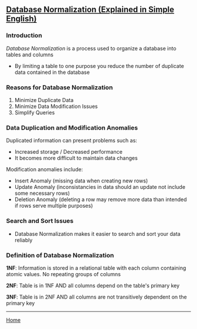 ## [Database Normalization (Explained in Simple English)](https://www.essentialsql.com/get-ready-to-learn-sql-database-normalization-explained-in-simple-english/)

### Introduction

*Database Normalization* is a process used to organize a database into tables and columns
  - By limiting a table to one purpose you reduce the number of duplicate data contained in the database

### Reasons for Database Normalization

1. Minimize Duplicate Data
1. Minimize Data Modification Issues
1. Simplify Queries

### Data Duplication and Modification Anomalies

Duplicated information can present problems such as:
- Increased storage / Decreased performance
- It becomes more difficult to maintain data changes

Modification anomalies include:
- Insert Anomaly (missing data when creating new rows)
- Update Anomaly (inconsistancies in data should an update not include some necessary rows)
- Deletion Anomaly (deleting a row may remove more data than intended if rows serve multiple purposes)

### Search and Sort Issues

- Database Normalization makes it easier to search and sort your data reliably

### Definition of Database Normalization

**1NF**: Information is stored in a relational table with each column containing atomic values.  No repeating groups of columns

**2NF**: Table is in 1NF AND all columns depend on the table's primary key

**3NF**: Table is in 2NF AND all columns are not transitively dependent on the primary key

---

[Home](https://jchinzi.github.io/reading-notes/)